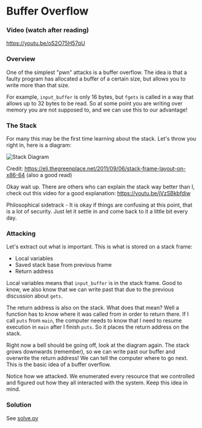 # Buffer Overflow

### Video (watch after reading)

https://youtu.be/oS2O75H57qU

### Overview

One of the simplest "pwn" attacks is a buffer overflow. The idea is that a faulty program has allocated a buffer of a certain size, but allows you to write more than that size.

For example, `input_buffer` is only 16 bytes, but `fgets` is called in a way that allows up to 32 bytes to be read. So at some point you are writing over memory you are not supposed to, and we can use this to our advantage!

### The Stack

For many this may be the first time learning about the stack. Let's throw you right in, here is a diagram:

![Stack Diagram](https://eli.thegreenplace.net/images/2011/08/x64_frame_nonleaf.png)

Credit: https://eli.thegreenplace.net/2011/09/06/stack-frame-layout-on-x86-64 (also a good read)

Okay wait up. There are others who can explain the stack way better than I, check out this video for a good explanation: https://youtu.be/jVzSBkbfdiw

Philosophical sidetrack - It is okay if things are confusing at this point, that is a lot of security. Just let it settle in and come back to it a little bit every day.

### Attacking

Let's extract out what is important. This is what is stored on a stack frame:

- Local variables
- Saved stack base from previous frame
- Return address

Local variables means that `input_buffer` is in the stack frame. Good to know, we also know that we can write past that due to the previous discussion about `gets`.

The return address is also on the stack. What does that mean? Well a function has to know where it was called from in order to return there. If I call `puts` from `main`, the computer needs to know that I need to resume execution in `main` after I finish `puts`. So it places the return address on the stack.

Right now a bell should be going off, look at the diagram again. The stack grows downwards (remember), so we can write past our buffer and overwrite the return address! We can tell the computer where to go next. This is the basic idea of a buffer overflow.

Notice how we attacked. We enumerated every resource that we controlled and figured out how they all interacted with the system. Keep this idea in mind.

### Solution

See [solve.py](./solve.py)
